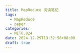 ```yaml
---
title: MapReduce 阅读笔记
tags:
  - MapReduce
  - paper
categories:
  - MIT6.824
date: 2024-12-29T13:32:58+08:00
draft: true
---
```

